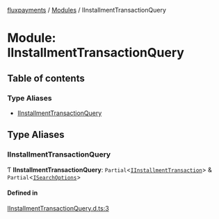 [fluxpayments](../README.md) / [Modules](../modules.md) / IInstallmentTransactionQuery

# Module: IInstallmentTransactionQuery

## Table of contents

### Type Aliases

- [IInstallmentTransactionQuery](IInstallmentTransactionQuery.md#iinstallmenttransactionquery)

## Type Aliases

### IInstallmentTransactionQuery

Ƭ **IInstallmentTransactionQuery**: `Partial`\<[`IInstallmentTransaction`](../interfaces/IInstallmentTransaction.IInstallmentTransaction.md)\> & `Partial`\<[`ISearchOptions`](../interfaces/ISearchOptions.ISearchOptions.md)\>

#### Defined in

[IInstallmentTransactionQuery.d.ts:3](https://github.com/fluxpayments1/fluxpayments_api_ts/blob/987ae5d3b6ff69a53873e089a0a920a607fae793/src/types/flux_types/IInstallmentTransactionQuery.d.ts#L3)
